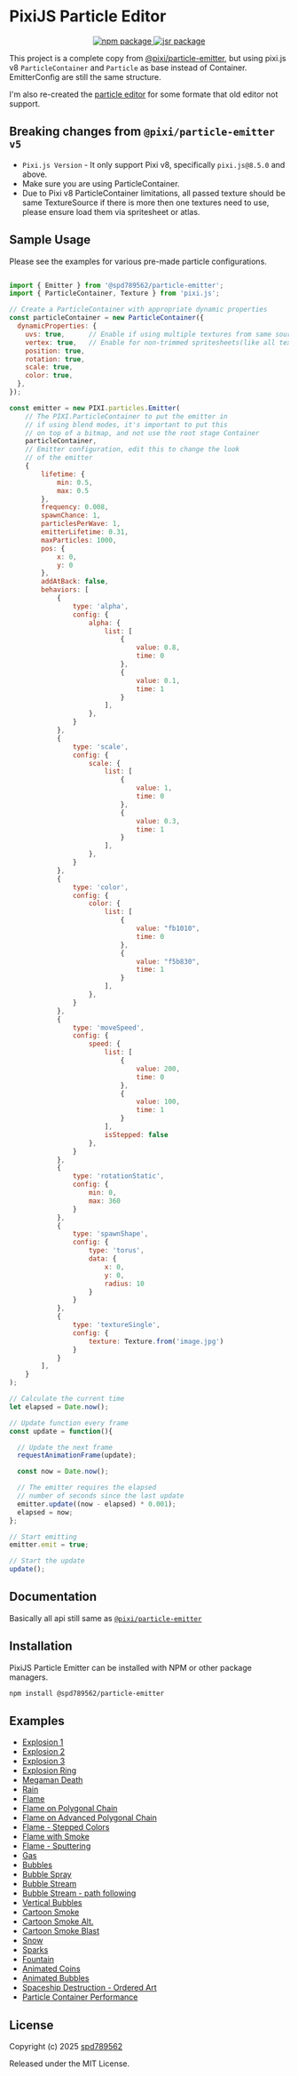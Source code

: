 # PixiJS Particle Editor
<p align="center">
  <a href="https://npmjs.com/package/@spd789562/particle-emitter">
    <img src="https://img.shields.io/npm/v/@spd789562/particle-emitter.svg" alt="npm package">
  </a>
  <a href="https://jsr.io/@spd789562/particle-emitter">
    <img src="https://jsr.io/badges/@spd789562/particle-emitter" alt="jsr package" />
  </a>
</p>

This project is a complete copy from [@pixi/particle-emitter](https://github.com/pixijs-userland/particle-emitter), but using pixi.js v8 `ParticleContainer` and `Particle` as base instead of Container. EmitterConfig are still the same structure.

I'm also re-created the [particle editor](https://spd789562.github.io/pixi-v8-particle-emitter/) for some formate that old editor not support.

## Breaking changes from `@pixi/particle-emitter v5`
* `Pixi.js Version` - It only support Pixi v8, specifically `pixi.js@8.5.0` and above.
* Make sure you are using ParticleContainer.
* Due to Pixi v8 ParticleContainer limitations, all passed texture should be same TextureSource if there is more then one textures need to use, please ensure load them via spritesheet or atlas.

## Sample Usage

Please see the examples for various pre-made particle configurations.

```js

import { Emitter } from '@spd789562/particle-emitter';
import { ParticleContainer, Texture } from 'pixi.js';

// Create a ParticleContainer with appropriate dynamic properties
const particleContainer = new ParticleContainer({
  dynamicProperties: {
    uvs: true,      // Enable if using multiple textures from same source
    vertex: true,   // Enable for non-trimmed spritesheets(like all texture are not same sized)
    position: true,
    rotation: true,
    scale: true,
    color: true,
  },
});

const emitter = new PIXI.particles.Emitter(
    // The PIXI.ParticleContainer to put the emitter in
    // if using blend modes, it's important to put this
    // on top of a bitmap, and not use the root stage Container
    particleContainer,
    // Emitter configuration, edit this to change the look
    // of the emitter
    {
        lifetime: {
            min: 0.5,
            max: 0.5
        },
        frequency: 0.008,
        spawnChance: 1,
        particlesPerWave: 1,
        emitterLifetime: 0.31,
        maxParticles: 1000,
        pos: {
            x: 0,
            y: 0
        },
        addAtBack: false,
        behaviors: [
            {
                type: 'alpha',
                config: {
                    alpha: {
                        list: [
                            {
                                value: 0.8,
                                time: 0
                            },
                            {
                                value: 0.1,
                                time: 1
                            }
                        ],
                    },
                }
            },
            {
                type: 'scale',
                config: {
                    scale: {
                        list: [
                            {
                                value: 1,
                                time: 0
                            },
                            {
                                value: 0.3,
                                time: 1
                            }
                        ],
                    },
                }
            },
            {
                type: 'color',
                config: {
                    color: {
                        list: [
                            {
                                value: "fb1010",
                                time: 0
                            },
                            {
                                value: "f5b830",
                                time: 1
                            }
                        ],
                    },
                }
            },
            {
                type: 'moveSpeed',
                config: {
                    speed: {
                        list: [
                            {
                                value: 200,
                                time: 0
                            },
                            {
                                value: 100,
                                time: 1
                            }
                        ],
                        isStepped: false
                    },
                }
            },
            {
                type: 'rotationStatic',
                config: {
                    min: 0,
                    max: 360
                }
            },
            {
                type: 'spawnShape',
                config: {
                    type: 'torus',
                    data: {
                        x: 0,
                        y: 0,
                        radius: 10
                    }
                }
            },
            {
                type: 'textureSingle',
                config: {
                    texture: Texture.from('image.jpg')
                }
            }
        ],
    }
);

// Calculate the current time
let elapsed = Date.now();

// Update function every frame
const update = function(){

  // Update the next frame
  requestAnimationFrame(update);

  const now = Date.now();

  // The emitter requires the elapsed
  // number of seconds since the last update
  emitter.update((now - elapsed) * 0.001);
  elapsed = now;
};

// Start emitting
emitter.emit = true;

// Start the update
update();
```

## Documentation
Basically all api still same as [`@pixi/particle-emitter`](https://userland.pixijs.io/particle-emitter/docs/)

## Installation

PixiJS Particle Emitter can be installed with NPM or other package managers.

```bash
npm install @spd789562/particle-emitter
```

## Examples

* [Explosion 1](https://userland.pixijs.io/particle-emitter/examples/explosion.html)
* [Explosion 2](https://userland.pixijs.io/particle-emitter/examples/explosion2.html)
* [Explosion 3](https://userland.pixijs.io/particle-emitter/examples/explosion3.html)
* [Explosion Ring](https://userland.pixijs.io/particle-emitter/examples/explosionRing.html)
* [Megaman Death](https://userland.pixijs.io/particle-emitter/examples/megamanDeath.html)
* [Rain](https://userland.pixijs.io/particle-emitter/examples/rain.html)
* [Flame](https://userland.pixijs.io/particle-emitter/examples/flame.html)
* [Flame on Polygonal Chain](https://userland.pixijs.io/particle-emitter/examples/flamePolygonal.html)
* [Flame on Advanced Polygonal Chain](https://userland.pixijs.io/particle-emitter/examples/flamePolygonalAdv.html)
* [Flame - Stepped Colors](https://userland.pixijs.io/particle-emitter/examples/flameStepped.html)
* [Flame with Smoke](https://userland.pixijs.io/particle-emitter/examples/flameAndSmoke.html)
* [Flame - Sputtering](https://userland.pixijs.io/particle-emitter/examples/flameUneven.html)
* [Gas](https://userland.pixijs.io/particle-emitter/examples/gas.html)
* [Bubbles](https://userland.pixijs.io/particle-emitter/examples/bubbles.html)
* [Bubble Spray](https://userland.pixijs.io/particle-emitter/examples/bubbleSpray.html)
* [Bubble Stream](https://userland.pixijs.io/particle-emitter/examples/bubbleStream.html)
* [Bubble Stream - path following](https://userland.pixijs.io/particle-emitter/examples/bubbleStreamPath.html)
* [Vertical Bubbles](https://userland.pixijs.io/particle-emitter/examples/bubblesVertical.html)
* [Cartoon Smoke](https://userland.pixijs.io/particle-emitter/examples/cartoonSmoke.html)
* [Cartoon Smoke Alt.](https://userland.pixijs.io/particle-emitter/examples/cartoonSmoke2.html)
* [Cartoon Smoke Blast](https://userland.pixijs.io/particle-emitter/examples/cartoonSmokeBlast.html)
* [Snow](https://userland.pixijs.io/particle-emitter/examples/snow.html)
* [Sparks](https://userland.pixijs.io/particle-emitter/examples/sparks.html)
* [Fountain](https://userland.pixijs.io/particle-emitter/examples/fountain.html)
* [Animated Coins](https://userland.pixijs.io/particle-emitter/examples/coins.html)
* [Animated Bubbles](https://userland.pixijs.io/particle-emitter/examples/animatedBubbles.html)
* [Spaceship Destruction - Ordered Art](https://userland.pixijs.io/particle-emitter/examples/spaceshipDestruction.html)
* [Particle Container Performance](https://userland.pixijs.io/particle-emitter/examples/particleContainerPerformance.html)

## License

Copyright (c) 2025 [spd789562](http://github.com/spd789562)

Released under the MIT License.